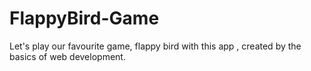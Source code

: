 # FlappyBird-Game
Let's play our favourite game, flappy bird with this app , created by the basics of web development.
